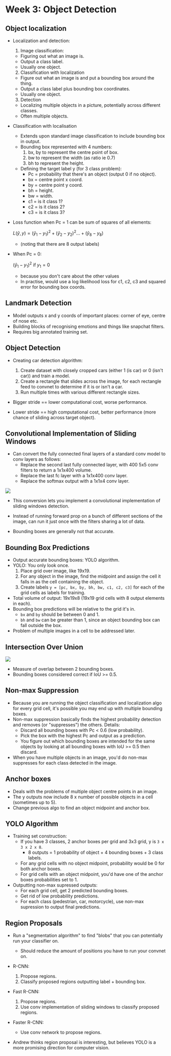 # Week 3: Object Detection

## Object localization

* Localization and detection:
  1. Image classification:
    * Figuring out what an image is.
    * Output a class label.
    * Usually one object.
  2. Classification with localization
    * Figure out what an image is and put a bounding box around the thing.
    * Output a class label plus bounding box coordinates.
    * Usually one object.
  3. Detection
    * Localizing multiple objects in a picture, potentially across different classes.
    * Often multiple objects.
* Classification with localisation
  * Extends upon standard image classification to include bounding box in output.
  * Bounding box represented with 4 numbers:
    1. bx, by to represent the centre point of box.
    2. bw to represent the width (as ratio ie 0.7)
    3. bh to represent the height.
  * Defining the target label y (for 3 class problem):
    * Pc = probability that there's an object (output 0 if no object).
    * bx = centre point x coord.
    * by = centre point y coord.
    * bh = height.
    * bw = width.
    * c1 = is it class 1?
    * c2 = is it class 2?
    * c3 = is it class 3?
* Loss function when Pc = 1 can be sum of squares of all elements:

    $L(\hat{y},y) = (\hat{y}_1-y_1)^2 + (\hat{y}_2-y_2)^2 ... + (\hat{y}_8-y_8)$

    * (noting that there are 8 output labels)

* When Pc = 0:

    $(\hat{y}_1-{y}_1)^2 \text{ if }y_1=0$

    * because you don't care about the other values
  * In practise, would use a log likelihood loss for c1, c2, c3 and squared error for bounding box coords.

## Landmark Detection

* Model outputs x and y coords of important places: corner of eye, centre of nose etc.
* Building blocks of recognising emotions and things like snapchat filters.
* Requires big annotated training set.

## Object Detection

* Creating car detection algorithm:
  1. Create dataset with closely cropped cars (either 1 (is car) or 0 (isn't car)) and train a model.
  2. Create a rectangle that slides across the image, for each rectangle feed to convnet to determine if it is or isn't a car.
  3. Run multiple times with various different rectangle sizes.

* Bigger stride == lower computational cost, worse performance.
* Lower stride == high computational cost, better performance (more chance of sliding across target object).

## Convolutional Implementation of Sliding Windows

* Can convert the fully connected final layers of a standard conv model to conv layers as follows:
  * Replace the second last fully connected layer, with 400 5x5 conv filters to return a 1x1x400 volume.
  * Replace the last fc layer with a 1x1x400 conv layer.
  * Replace the softmax output with a 1x1x4 conv layer.

![](week-4ed6bd03.png)

* This conversion lets you implement a convolutional implementation of sliding windows detection.

* Instead of running forward prop on a bunch of different sections of the image, can run it just once with the filters sharing a lot of data.

* Bounding boxes are generally not that accurate.

## Bounding Box Predictions

* Output accurate bounding boxes: YOLO algorithm.
* YOLO: You only look once.
  1. Place grid over image, like 19x19.
  2. For any object in the image, find the midpoint and assign the cell it falls in as the cell containing the object.
  3. Create labels ``y = [pc, bx, by, bh, bw, c1, c2, c3]`` for each of the grid cells as labels for training.
* Total volume of output: 19x19x8 (19x19 grid cells with 8 output elements in each).
* Bounding box predictions will be relative to the grid it's in.
  * `bx` and `by` should be between 0 and 1.
  * `bh` and `bw` can be greater than 1, since an object bounding box can fall outside the box.
* Problem of multiple images in a cell to be addressed later.

## Intersection Over Union

![](week-93620d4e.png)

* Measure of overlap between 2 bounding boxes.
* Bounding boxes considered correct if IoU >= 0.5.

## Non-max Suppression

* Because you are running the object classification and localization algo for every grid cell, it's possible you may end up with multiple bounding boxes.
* Non-max suppression basically finds the highest probability detection and removes (or "suppresses") the others. Details:
  * Discard all bounding boxes with Pc < 0.6 (low probability).
  * Pick the box with the highest Pc and output as a prediction.
  * You figure out which bounding boxes are intended for the same objects by looking at all bounding boxes with IoU >= 0.5 then discard.
* When you have multiple objects in an image, you'd do non-max suppresses for each class detected in the image.

## Anchor boxes

* Deals with the problems of multiple object centre points in an image.
* The y outputs now include 8 x number of possible objects in a cell (sometimes up to 5).
* Change previous algo to find an object midpoint and anchor box.

## YOLO Algorithm

* Training set construction:
  * If you have 3 classes, 2 anchor boxes per grid and 3x3 grid, y is `3 x 3 x 2 x 8`.
    * 8 outputs = 1 probability of object + 4 bounding boxes + 3 class labels.
  * For any grid cells with no object midpoint, probability would be 0 for both anchor boxes.
  * For grid cells with an object midpoint, you'd have one of the anchor boxes probabilities set to 1.
* Outputting non-max supressed outputs:
  * For each grid cell, get 2 predicted bounding boxes.
  * Get rid of low probability predictions.
  * For each class (pedestrian, car, motorcycle), use non-max supression to output final predictions.

## Region Proposals

* Run a "segmentation algorithm" to find "blobs" that you can potentially run your classifier on.
  * Should reduce the amount of positions you have to run your convnet on.

* R-CNN:
  1. Propose regions.
  2. Classify proposed regions outputting label + bounding box.

* Fast R-CNN:
  1. Propose regions.
  2. Use conv implementation of sliding windows to classify proposed regions.

* Faster R-CNN:
  * Use conv network to propose regions.

* Andrew thinks region proposal is interesting, but believes YOLO is a more promising direction for computer vision.
